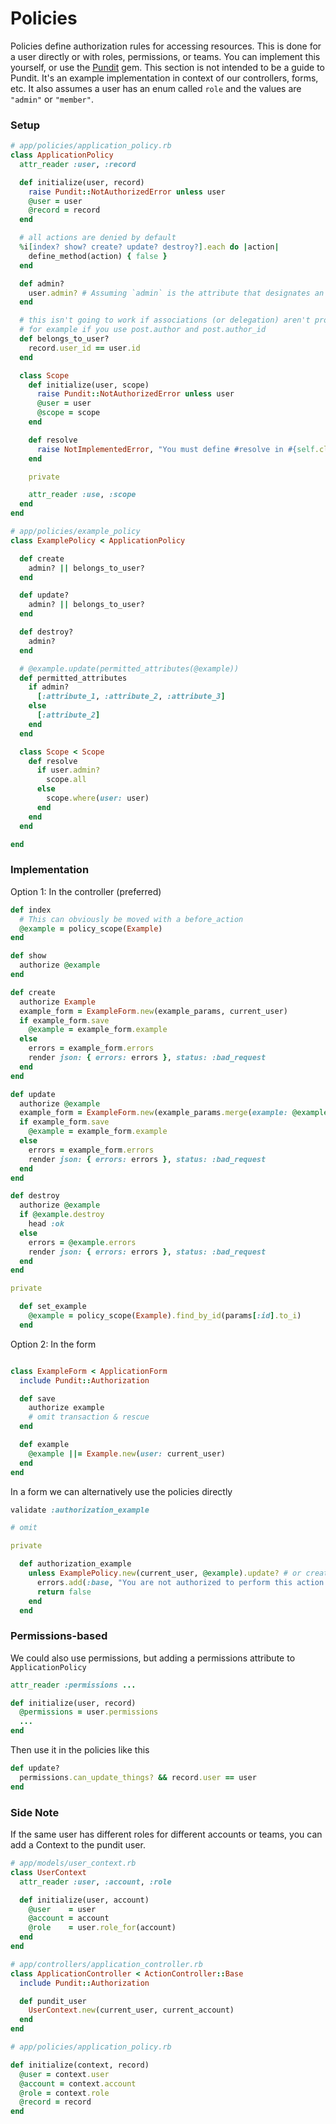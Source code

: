 # Policies

Policies define authorization rules for accessing resources. This is done for a user directly or with roles, permissions, or teams. You can implement this yourself, or use the [Pundit](https://github.com/varvet/pundit) gem. This section is not intended to be a guide to Pundit. It's an example implementation in context of our controllers, forms, etc. It also assumes a user has an enum called `role` and the values are `"admin"` or `"member"`.

### Setup

```ruby
# app/policies/application_policy.rb
class ApplicationPolicy
  attr_reader :user, :record

  def initialize(user, record)
    raise Pundit::NotAuthorizedError unless user
    @user = user
    @record = record
  end

  # all actions are denied by default
  %i[index? show? create? update? destroy?].each do |action|
    define_method(action) { false }
  end

  def admin?
    user.admin? # Assuming `admin` is the attribute that designates an admin
  end

  # this isn't going to work if associations (or delegation) aren't properly configured
  # for example if you use post.author and post.author_id
  def belongs_to_user?
    record.user_id == user.id
  end

  class Scope
    def initialize(user, scope)
      raise Pundit::NotAuthorizedError unless user
      @user = user
      @scope = scope
    end

    def resolve
      raise NotImplementedError, "You must define #resolve in #{self.class}"
    end

    private

    attr_reader :use, :scope
  end
end
```

```ruby
# app/policies/example_policy
class ExamplePolicy < ApplicationPolicy

  def create
    admin? || belongs_to_user?
  end

  def update?
    admin? || belongs_to_user?
  end

  def destroy?
    admin?
  end

  # @example.update(permitted_attributes(@example))
  def permitted_attributes
    if admin?
      [:attribute_1, :attribute_2, :attribute_3]
    else
      [:attribute_2]
    end
  end

  class Scope < Scope
    def resolve
      if user.admin?
        scope.all
      else
        scope.where(user: user)
      end
    end
  end

end
```

### Implementation

Option 1: In the controller (preferred)

```ruby
def index
  # This can obviously be moved with a before_action
  @example = policy_scope(Example)
end

def show
  authorize @example
end

def create
  authorize Example
  example_form = ExampleForm.new(example_params, current_user)
  if example_form.save
    @example = example_form.example
  else
    errors = example_form.errors
    render json: { errors: errors }, status: :bad_request
  end
end

def update
  authorize @example
  example_form = ExampleForm.new(example_params.merge(example: @example), current_user)
  if example_form.save
    @example = example_form.example
  else
    errors = example_form.errors
    render json: { errors: errors }, status: :bad_request
  end
end

def destroy
  authorize @example
  if @example.destroy
    head :ok
  else
    errors = @example.errors
    render json: { errors: errors }, status: :bad_request
  end
end

private

  def set_example
    @example = policy_scope(Example).find_by_id(params[:id].to_i)
  end
```

Option 2: In the form

```ruby

class ExampleForm < ApplicationForm
  include Pundit::Authorization

  def save
    authorize example
    # omit transaction & rescue
  end

  def example
    @example ||= Example.new(user: current_user)
  end
end
```
In a form we can alternatively use the policies directly

```ruby
validate :authorization_example

# omit

private

  def authorization_example
    unless ExamplePolicy.new(current_user, @example).update? # or create?
      errors.add(:base, "You are not authorized to perform this action.")
      return false
    end
  end
```

### Permissions-based

We could also use permissions, but adding a permissions attribute to `ApplicationPolicy`

```ruby
attr_reader :permissions ...

def initialize(user, record)
  @permissions = user.permissions
  ...
end
```

Then use it in the policies like this

```ruby
def update?
  permissions.can_update_things? && record.user == user
end
```

### Side Note

If the same user has different roles for different accounts or teams, you can add a Context to the pundit user.

```ruby
# app/models/user_context.rb
class UserContext
  attr_reader :user, :account, :role

  def initialize(user, account)
    @user    = user
    @account = account
    @role    = user.role_for(account)
  end
end

# app/controllers/application_controller.rb
class ApplicationController < ActionController::Base
  include Pundit::Authorization

  def pundit_user
    UserContext.new(current_user, current_account)
  end
end

# app/policies/application_policy.rb

def initialize(context, record)
  @user = context.user
  @account = context.account
  @role = context.role
  @record = record
end
```

